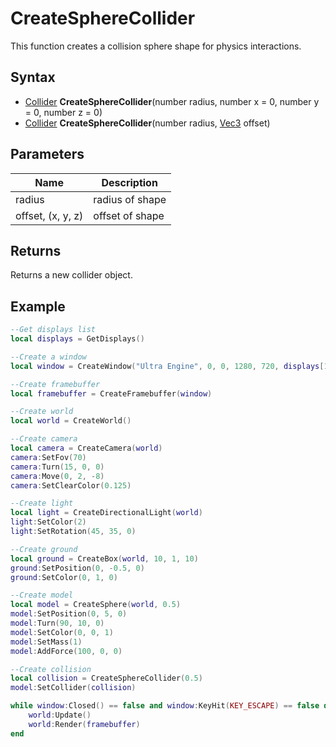 # CreateSphereCollider

This function creates a collision sphere shape for physics interactions.

## Syntax

- [Collider](Collider.md) **CreateSphereCollider**(number radius, number x = 0, number y = 0, number z = 0)
- [Collider](Collider.md) **CreateSphereCollider**(number radius, [Vec3](Vec3.md) offset)

## Parameters

| Name | Description |
|---|----|
| radius |radius of shape|
| offset, (x, y, z) |offset of shape|

## Returns

Returns a new collider object.

## Example

```lua
--Get displays list
local displays = GetDisplays()

--Create a window
local window = CreateWindow("Ultra Engine", 0, 0, 1280, 720, displays[1], WINDOW_TITLEBAR | WINDOW_CENTER)

--Create framebuffer
local framebuffer = CreateFramebuffer(window)

--Create world
local world = CreateWorld()

--Create camera
local camera = CreateCamera(world)
camera:SetFov(70)
camera:Turn(15, 0, 0)
camera:Move(0, 2, -8)
camera:SetClearColor(0.125)

--Create light
local light = CreateDirectionalLight(world)
light:SetColor(2)
light:SetRotation(45, 35, 0)

--Create ground
local ground = CreateBox(world, 10, 1, 10)
ground:SetPosition(0, -0.5, 0)
ground:SetColor(0, 1, 0)

--Create model
local model = CreateSphere(world, 0.5)
model:SetPosition(0, 5, 0)
model:Turn(90, 10, 0)
model:SetColor(0, 0, 1)
model:SetMass(1)
model:AddForce(100, 0, 0)

--Create collision
local collision = CreateSphereCollider(0.5)
model:SetCollider(collision)

while window:Closed() == false and window:KeyHit(KEY_ESCAPE) == false do
    world:Update()
    world:Render(framebuffer)
end
```
